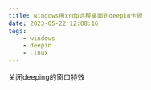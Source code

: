 ```yaml
---
title: windows用xrdp远程桌面到deepin卡顿
date: 2023-05-22 12:08:16
tags:
    - windows
    - deepin
    - Linux
---
```

关闭deeping的窗口特效